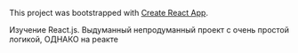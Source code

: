 
This project was bootstrapped with [Create React App](https://github.com/facebook/create-react-app).

Изучение React.js. Выдуманный непродуманный проект с очень простой логикой, ОДНАКО на реакте
